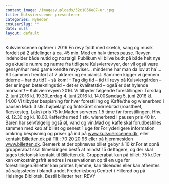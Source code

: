 ```yaml
---
content_image: /images/uploads/32c1056e87-ur.jpg
title: Kulsvierscenen præsenterer
categories: Nyheder
cmsUserSlug: ""
date: null
layout: default
---
```


Kulsvierscenen opfører i 2016 En revy fyldt med sketch, sang og musik fordelt på 2 afdelinger á ca. 45 min. Med en halv times pause. Revyen indeholder både nutid og nostalgi! Publikum vil blive budt på både helt nye og aktuelle numre og numre fra tidligere Kulsvierrevyer, der vil også være gensyn/hør med game kendte revyviser… minderne har man da lov at ha`… Alt sammen fremført af 7 aktører og en pianist. Sammen kigger vi gennem tiderne – har du tid? – så kom! – Tag dig tid – tid til revy på Kulsviergården – der er ingen betækningstid – det er kvalitetstid – også er det hylende morsomt! – Kulsvierrevyen 2016. Vi tilbyder følgende forestillinger: Torsdag 2. juni 2016 kl. 19.30Lørdag 4. juni 2016 kl. 14.00Søndag 5, juni 2016 kl. 14.00 Vi tilbyder bespisning før hver forestilling og Kaffe/the og wienerbrød i pausen Mad: 3 stk. højbelagt og fintskåret smørrebrød (roastbeef, flæskesteg, Laks) pris 75 kr.Maden serveres 1,5 time før forestillingen. Hhv. kl. 12.30 og kl. 18.00.Kaffe/the med 1 stk. wienerbrød i pausen pris 40 kr. Baren har selvfølgelig også øl, vand og vin.Mad og kaffe skal forudbestilles sammen med køb af billet og senest 1 uge før.For yderligere information omkring bespisning og priser gå ind på www.kulsvierscenen.dk, eller kontakt Billetten.dk på Tlf.: 70 20 20 96 eller på hjemmesiden www.billetten.dk. Bemærk at der opkræves billet gebyr á 10 kr.For at opnå grupperabat skal tilmeldingen bestå af mindst 15 deltagere, og der skal tages telefonisk kontakt til Billetten.dk. Grupperabat kun på billet: 75 kr.Der kan omkostningsfrit ændres i reservationen op til en uge før forestillingen.Billetter kan printes hjemme, kan tilsendes eller kan afhentes på salgssteder i blandt andet Frederiksborg Centret i Hillerød og på Helsinge Bibliotek. Bestil billetter her: REVY